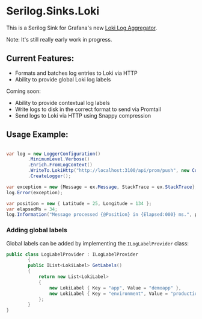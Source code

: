 # Serilog.Sinks.Loki

This is a Serilog Sink for Grafana's new [Loki Log Aggregator](https://github.com/grafana/loki).

Note: It's still really early work in progress.

## Current Features:

- Formats and batches log entries to Loki via HTTP
- Ability to provide global Loki log labels

Coming soon:

- Ability to provide contextual log labels
- Write logs to disk in the correct format to send via Promtail
- Send logs to Loki via HTTP using Snappy compression

## Usage Example:

```csharp

var log = new LoggerConfiguration()
        .MinimumLevel.Verbose()
        .Enrich.FromLogContext()
        .WriteTo.LokiHttp("http://localhost:3100/api/prom/push", new CustomLogLabelProvider())
        .CreateLogger();

var exception = new {Message = ex.Message, StackTrace = ex.StackTrace};
log.Error(exception);

var position = new { Latitude = 25, Longitude = 134 };
var elapsedMs = 34;
log.Information("Message processed {@Position} in {Elapsed:000} ms.", position, elapsedMs);
```

### Adding global labels

Global labels can be added by implementing the `ILogLabelProvider` class:

```csharp
public class LogLabelProvider : ILogLabelProvider
        {
        public IList<LokiLabel> GetLabels()
        {
            return new List<LokiLabel>
            {
                new LokiLabel { Key = "app", Value = "demoapp" },
                new LokiLabel { Key = "environment", Value = "production" }
            };
        }
}

```
